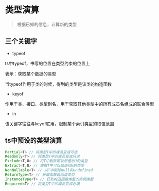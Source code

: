 # 类型演算

> 根据已知的信息，计算新的类型

## 三个关键字

- typeof

ts中typeof，书写的位置在类型约束的位置上

表示：获取某个数据的类型

当typeof作用于类的时候，得到的类型是该类的构造函数

- keyof

作用于类、接口、类型别名，用于获取其他类型中的所有成员名组成的联合类型

- in

该关键字往往与keyof联用，限制某个索引类型的取值范围

## ts中预设的类型演算

```ts
Partial<T> // 将类型T中的成员变成可选
Readonly<T> // 将类型T中的成员变成只读
Exclude<T,U> // 将T中剔除可以赋值给U的类型
Extract<T,U> // 提取T中可以赋值给U的类型
NonNullable<T> // 从T中剔除null和undefined
ReturnType<T> // 获取函数返回值类型
InstanceType<T> // 获取构造函数类型的实例类型
Required<T> // 将类型T中的成员变成必填
```